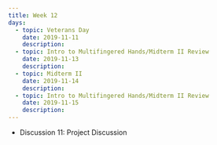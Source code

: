 ```yaml
---
title: Week 12
days:
  - topic: Veterans Day
    date: 2019-11-11
    description: 
  - topic: Intro to Multifingered Hands/Midterm II Review
    date: 2019-11-13
    description: 
  - topic: Midterm II
    date: 2019-11-14
    description: 
  - topic: Intro to Multifingered Hands/Midterm II Review
    date: 2019-11-15
    description: 
---
```


- Discussion 11: Project Discussion
